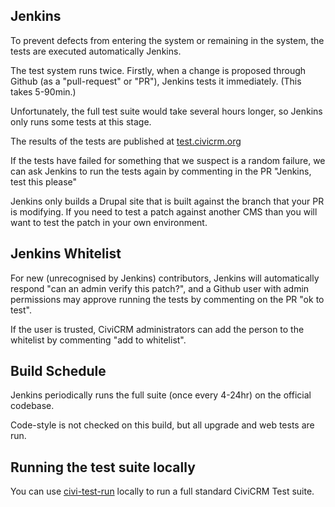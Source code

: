 ## Jenkins

To prevent defects from entering the system or remaining in the system, 
the tests are executed automatically Jenkins. 

The test system runs twice. Firstly, when a change is proposed through Github 
(as a "pull-request" or "PR"), Jenkins tests it immediately. (This takes 5-90min.) 

Unfortunately, the full test suite would take several hours longer, so Jenkins 
only runs some tests at this stage. 

The results of the tests are published at [test.civicrm.org][jenkins-test-results]

If the tests have failed for something that we suspect is a random failure, we
can ask Jenkins to run the tests again by commenting in the PR "Jenkins, test
this please" 

Jenkins only builds a Drupal site that is built against the branch that your
PR is modifying.  If you need to test a patch against another CMS than you
will want to test the patch in your own environment.

## Jenkins Whitelist 

For new (unrecognised by Jenkins) contributors, Jenkins will automatically
respond "can an admin verify this patch?", and a Github user with admin
permissions may approve running the tests by commenting on the PR "ok to test".

If the user is trusted, CiviCRM administrators can add the person to the
whitelist by commenting "add to whitelist".

## Build Schedule

Jenkins periodically runs the full suite (once every 4-24hr) on the official 
codebase.
 
Code-style is not checked on this build, but all upgrade and web tests are run.

## Running the test suite locally

You can use [civi-test-run](/tools/civi-test-run.md) locally to run a full standard CiviCRM Test suite.

[jenkins-test-results]: https://test.civicrm.org/
[testing-readme]: https://github.com/civicrm/civicrm-core/blob/master/tests/README.md
